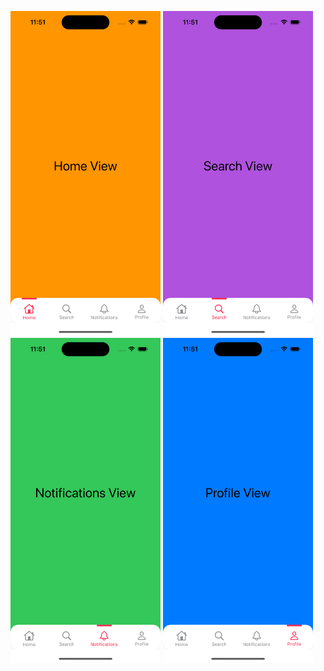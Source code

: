 <img src ="screens/screen1.png" width="240" height="520">  <img src ="screens/screen2.png" width="240" height="520">
<img src ="screens/screen3.png" width="240" height="520">  <img src ="screens/screen4.png" width="240" height="520">
